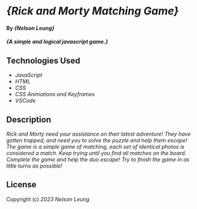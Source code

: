# _{Rick and Morty Matching Game}_

#### By _**{Nelson Leung}**_

#### _{A simple and logical javascript game.}_

## Technologies Used

* _JavaScript_
* _HTML_
* _CSS_
* _CSS Animations and Keyframes_
* _VSCode_

## Description

_Rick and Morty need your assistance on their latest adventure! They have gotten trapped, and need you to solve the puzzle and help them escape! The game is a simple game of matching, each set of identical photos is considered a match. Keep trying until you find all matches on the board. Complete the game and help the duo escape! Try to finish the game in as little turns as possible!_


## License

Copyright (c) _2023_ _Nelson Leung_